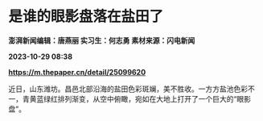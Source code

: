 # 是谁的眼影盘落在盐田了
**澎湃新闻编辑：唐燕丽 实习生：何志勇 素材来源：闪电新闻**

**2023-10-29 08:38**

**https://m.thepaper.cn/detail/25099620**

近日，山东潍坊。昌邑北部沿海的盐田色彩斑斓，美不胜收。一方方盐池色彩不一，青黄蓝绿红排列渐变，从空中俯瞰，宛如在大地上打开了一个巨大的“眼影盘”。